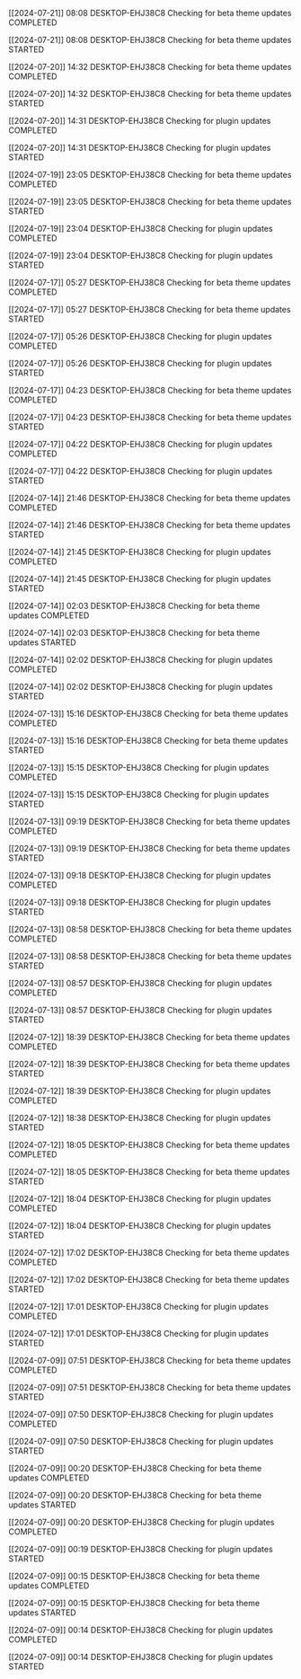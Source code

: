[[2024-07-21]] 08:08 DESKTOP-EHJ38C8 Checking for beta theme updates COMPLETED

[[2024-07-21]] 08:08 DESKTOP-EHJ38C8 Checking for beta theme updates STARTED

[[2024-07-20]] 14:32 DESKTOP-EHJ38C8 Checking for beta theme updates COMPLETED

[[2024-07-20]] 14:32 DESKTOP-EHJ38C8 Checking for beta theme updates STARTED

[[2024-07-20]] 14:31 DESKTOP-EHJ38C8 Checking for plugin updates COMPLETED

[[2024-07-20]] 14:31 DESKTOP-EHJ38C8 Checking for plugin updates STARTED

[[2024-07-19]] 23:05 DESKTOP-EHJ38C8 Checking for beta theme updates COMPLETED

[[2024-07-19]] 23:05 DESKTOP-EHJ38C8 Checking for beta theme updates STARTED

[[2024-07-19]] 23:04 DESKTOP-EHJ38C8 Checking for plugin updates COMPLETED

[[2024-07-19]] 23:04 DESKTOP-EHJ38C8 Checking for plugin updates STARTED

[[2024-07-17]] 05:27 DESKTOP-EHJ38C8 Checking for beta theme updates COMPLETED

[[2024-07-17]] 05:27 DESKTOP-EHJ38C8 Checking for beta theme updates STARTED

[[2024-07-17]] 05:26 DESKTOP-EHJ38C8 Checking for plugin updates COMPLETED

[[2024-07-17]] 05:26 DESKTOP-EHJ38C8 Checking for plugin updates STARTED

[[2024-07-17]] 04:23 DESKTOP-EHJ38C8 Checking for beta theme updates COMPLETED

[[2024-07-17]] 04:23 DESKTOP-EHJ38C8 Checking for beta theme updates STARTED

[[2024-07-17]] 04:22 DESKTOP-EHJ38C8 Checking for plugin updates COMPLETED

[[2024-07-17]] 04:22 DESKTOP-EHJ38C8 Checking for plugin updates STARTED

[[2024-07-14]] 21:46 DESKTOP-EHJ38C8 Checking for beta theme updates COMPLETED

[[2024-07-14]] 21:46 DESKTOP-EHJ38C8 Checking for beta theme updates STARTED

[[2024-07-14]] 21:45 DESKTOP-EHJ38C8 Checking for plugin updates COMPLETED

[[2024-07-14]] 21:45 DESKTOP-EHJ38C8 Checking for plugin updates STARTED

[[2024-07-14]] 02:03 DESKTOP-EHJ38C8 Checking for beta theme updates COMPLETED

[[2024-07-14]] 02:03 DESKTOP-EHJ38C8 Checking for beta theme updates STARTED

[[2024-07-14]] 02:02 DESKTOP-EHJ38C8 Checking for plugin updates COMPLETED

[[2024-07-14]] 02:02 DESKTOP-EHJ38C8 Checking for plugin updates STARTED

[[2024-07-13]] 15:16 DESKTOP-EHJ38C8 Checking for beta theme updates COMPLETED

[[2024-07-13]] 15:16 DESKTOP-EHJ38C8 Checking for beta theme updates STARTED

[[2024-07-13]] 15:15 DESKTOP-EHJ38C8 Checking for plugin updates COMPLETED

[[2024-07-13]] 15:15 DESKTOP-EHJ38C8 Checking for plugin updates STARTED

[[2024-07-13]] 09:19 DESKTOP-EHJ38C8 Checking for beta theme updates COMPLETED

[[2024-07-13]] 09:19 DESKTOP-EHJ38C8 Checking for beta theme updates STARTED

[[2024-07-13]] 09:18 DESKTOP-EHJ38C8 Checking for plugin updates COMPLETED

[[2024-07-13]] 09:18 DESKTOP-EHJ38C8 Checking for plugin updates STARTED

[[2024-07-13]] 08:58 DESKTOP-EHJ38C8 Checking for beta theme updates COMPLETED

[[2024-07-13]] 08:58 DESKTOP-EHJ38C8 Checking for beta theme updates STARTED

[[2024-07-13]] 08:57 DESKTOP-EHJ38C8 Checking for plugin updates COMPLETED

[[2024-07-13]] 08:57 DESKTOP-EHJ38C8 Checking for plugin updates STARTED

[[2024-07-12]] 18:39 DESKTOP-EHJ38C8 Checking for beta theme updates COMPLETED

[[2024-07-12]] 18:39 DESKTOP-EHJ38C8 Checking for beta theme updates STARTED

[[2024-07-12]] 18:39 DESKTOP-EHJ38C8 Checking for plugin updates COMPLETED

[[2024-07-12]] 18:38 DESKTOP-EHJ38C8 Checking for plugin updates STARTED

[[2024-07-12]] 18:05 DESKTOP-EHJ38C8 Checking for beta theme updates COMPLETED

[[2024-07-12]] 18:05 DESKTOP-EHJ38C8 Checking for beta theme updates STARTED

[[2024-07-12]] 18:04 DESKTOP-EHJ38C8 Checking for plugin updates COMPLETED

[[2024-07-12]] 18:04 DESKTOP-EHJ38C8 Checking for plugin updates STARTED

[[2024-07-12]] 17:02 DESKTOP-EHJ38C8 Checking for beta theme updates COMPLETED

[[2024-07-12]] 17:02 DESKTOP-EHJ38C8 Checking for beta theme updates STARTED

[[2024-07-12]] 17:01 DESKTOP-EHJ38C8 Checking for plugin updates COMPLETED

[[2024-07-12]] 17:01 DESKTOP-EHJ38C8 Checking for plugin updates STARTED

[[2024-07-09]] 07:51 DESKTOP-EHJ38C8 Checking for beta theme updates COMPLETED

[[2024-07-09]] 07:51 DESKTOP-EHJ38C8 Checking for beta theme updates STARTED

[[2024-07-09]] 07:50 DESKTOP-EHJ38C8 Checking for plugin updates COMPLETED

[[2024-07-09]] 07:50 DESKTOP-EHJ38C8 Checking for plugin updates STARTED

[[2024-07-09]] 00:20 DESKTOP-EHJ38C8 Checking for beta theme updates COMPLETED

[[2024-07-09]] 00:20 DESKTOP-EHJ38C8 Checking for beta theme updates STARTED

[[2024-07-09]] 00:20 DESKTOP-EHJ38C8 Checking for plugin updates COMPLETED

[[2024-07-09]] 00:19 DESKTOP-EHJ38C8 Checking for plugin updates STARTED

[[2024-07-09]] 00:15 DESKTOP-EHJ38C8 Checking for beta theme updates COMPLETED

[[2024-07-09]] 00:15 DESKTOP-EHJ38C8 Checking for beta theme updates STARTED

[[2024-07-09]] 00:14 DESKTOP-EHJ38C8 Checking for plugin updates COMPLETED

[[2024-07-09]] 00:14 DESKTOP-EHJ38C8 Checking for plugin updates STARTED

